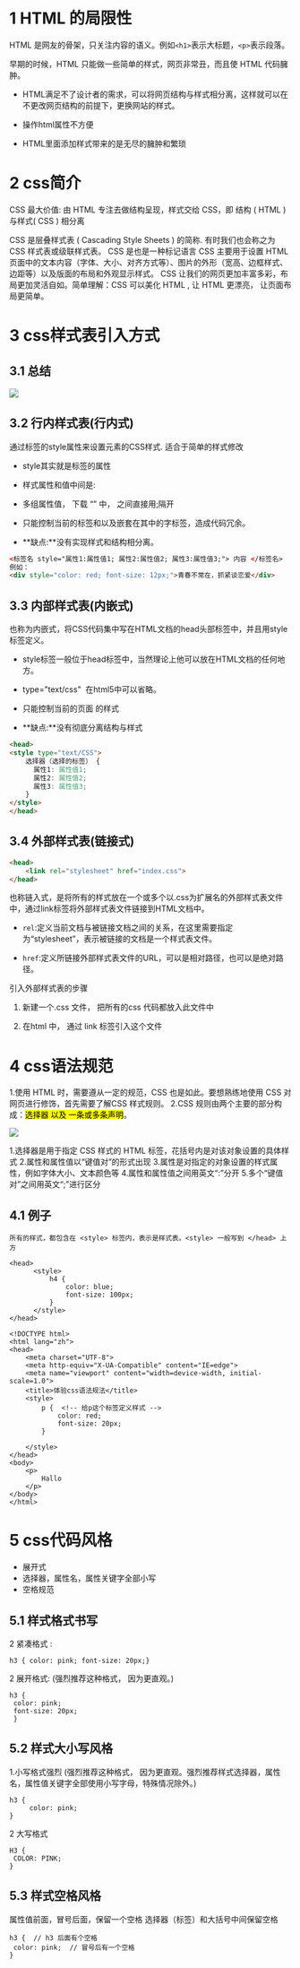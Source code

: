# 1 HTML 的局限性

HTML 是网友的骨架，只关注内容的语义。例如`<h1>`表示大标题，`<p>`表示段落。

早期的时候，HTML 只能做一些简单的样式，网页非常丑，而且使 HTML 代码臃肿。

- HTML满足不了设计者的需求，可以将网页结构与样式相分离，这样就可以在不更改网页结构的前提下，更换网站的样式。

- 操作html属性不方便

- HTML里面添加样式带来的是无尽的臃肿和繁琐

# 2 css简介

CSS 最大价值: 由 HTML 专注去做结构呈现，样式交给 CSS，即 结构 ( HTML ) 与样式( CSS ) 相分离

 CSS 是层叠样式表 ( Cascading Style Sheets ) 的简称.
 有时我们也会称之为 CSS 样式表或级联样式表。
 CSS 是也是一种标记语言
 CSS 主要用于设置 HTML 页面中的文本内容（字体、大小、对齐方式等）、图片的外形（宽高、边框样式、边距等）以及版面的布局和外观显示样式。
 CSS 让我们的网页更加丰富多彩，布局更加灵活自如。简单理解：CSS 可以美化 HTML , 让 HTML 更漂亮， 让页面布局更简单。

# 3 css样式表引入方式

## 3.1 总结

![](.\image\Chapter1_Css简介_002_css引入方式.png)

## 3.2 行内样式表(行内式)

通过标签的style属性来设置元素的CSS样式. 适合于简单的样式修改

- style其实就是标签的属性

- 样式属性和值中间是:

- 多组属性值， 下载 “” 中， 之间直接用;隔开

- 只能控制当前的标签和以及嵌套在其中的字标签，造成代码冗余。

- **缺点:**没有实现样式和结构相分离。

```html
<标签名 style="属性1:属性值1; 属性2:属性值2; 属性3:属性值3;"> 内容 </标签名>
例如：
<div style="color: red; font-size: 12px;">青春不常在，抓紧谈恋爱</div>
```

## 3.3 内部样式表(内嵌式)

也称为内嵌式，将CSS代码集中写在HTML文档的head头部标签中，并且用style标签定义。

- style标签一般位于head标签中，当然理论上他可以放在HTML文档的任何地方。

- type="text/css"  在html5中可以省略。

- 只能控制当前的页面 的样式 

- **缺点:**没有彻底分离结构与样式

```html
<head>
<style type="text/CSS">
    选择器（选择的标签） { 
      属性1: 属性值1;
      属性2: 属性值2; 
      属性3: 属性值3;
    }
</style>
</head>
```

## 3.4 外部样式表(链接式)

```html
<head>
    <link rel="stylesheet" href="index.css">
</head>
```

  也称链入式，是将所有的样式放在一个或多个以.css为扩展名的外部样式表文件中，通过link标签将外部样式表文件链接到HTML文档中。

- `rel`:定义当前文档与被链接文档之间的关系，在这里需要指定为“stylesheet”，表示被链接的文档是一个样式表文件。

- `href`:定义所链接外部样式表文件的URL，可以是相对路径，也可以是绝对路径。

引入外部样式表的步骤

1. 新建一个.css 文件， 把所有的css 代码都放入此文件中

2. 在html 中， 通过 link 标签引入这个文件

# 4 css语法规范

1.使用 HTML 时，需要遵从一定的规范，CSS 也是如此。要想熟练地使用 CSS 对网页进行修饰，首先需要了解CSS 样式规则。
2.CSS 规则由两个主要的部分构成：<mark>选择器 以及 一条或多条声明</mark>。

![](./image/Chapter1_Css简介_001_css属性规则.png)

 1.选择器是用于指定 CSS 样式的 HTML 标签，花括号内是对该对象设置的具体样式
 2.属性和属性值以“键值对”的形式出现
 3.属性是对指定的对象设置的样式属性，例如字体大小、文本颜色等
 4.属性和属性值之间用英文“:”分开
 5.多个“键值对”之间用英文“;”进行区分

## 4.1 例子

    所有的样式，都包含在 <style> 标签内，表示是样式表。<style> 一般写到 </head> 上方

```cshtml
<head>
      <style>
          h4 {
              color: blue;
              font-size: 100px;
          }
      </style>
</head>
```

```cshtml
<!DOCTYPE html>
<html lang="zh">
<head>
    <meta charset="UTF-8">
    <meta http-equiv="X-UA-Compatible" content="IE=edge">
    <meta name="viewport" content="width=device-width, initial-scale=1.0">
    <title>体验css语法规法</title>
    <style>
        p {  <!-- 给p这个标签定义样式 -->
            color: red;
            font-size: 20px;
        }

    </style>
</head>
<body>
    <p>
        Hallo
    </p>
</body>
</html>
```

# 5 css代码风格

- 展开式
- 选择器，属性名，属性关键字全部小写
- 空格规范

## 5.1 样式格式书写

2 紧凑格式  : 

```
h3 { color: pink; font-size: 20px;}
```

2 展开格式:  (强烈推荐这种格式， 因为更直观。)

```
h3 {
 color: pink;
 font-size: 20px;  
 }
```

## 5.2 样式大小写风格

1.小写格式强烈 (强烈推荐这种格式， 因为更直观。强烈推荐样式选择器，属性名，属性值关键字全部使用小写字母，特殊情况除外。)

    h3 {
         color: pink;
    }

 2 大写格式 

```
H3 {
 COLOR: PINK;
}
```

## 5.3 样式空格风格

属性值前面，冒号后面，保留一个空格 选择器（标签）和大括号中间保留空格

```
h3 {  // h3 后面有个空格 
 color: pink;  // 冒号后有一个空格 
}
```
